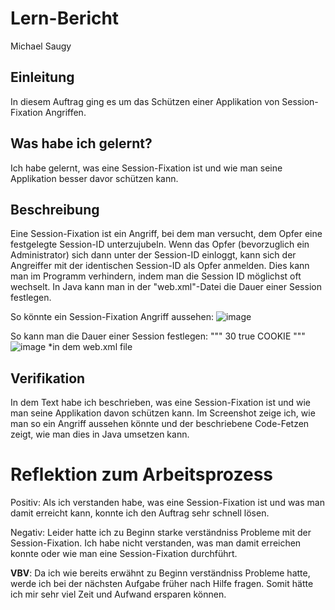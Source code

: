 # Lern-Bericht
Michael Saugy

## Einleitung

In diesem Auftrag ging es um das Schützen einer Applikation von Session-Fixation Angriffen.

## Was habe ich gelernt?

Ich habe gelernt, was eine Session-Fixation ist und wie man seine Applikation besser davor schützen kann.

## Beschreibung

Eine Session-Fixation ist ein Angriff, bei dem man versucht, dem Opfer eine festgelegte Session-ID unterzujubeln. Wenn das Opfer (bevorzuglich ein Administrator) sich dann unter der Session-ID einloggt, kann sich der Angreiffer mit der identischen Session-ID als Opfer anmelden. Dies kann man im Programm verhindern, indem man die Session ID möglichst oft wechselt. In Java kann man in der "web.xml"-Datei die Dauer einer Session festlegen.


So könnte ein Session-Fixation Angriff aussehen:
![image](https://user-images.githubusercontent.com/69577552/207852766-344957bd-2ae8-40ef-a73d-2583539679f0.png)

So kann man die Dauer einer Session festlegen:
"""<session-config>
        <session-timeout>30</session-timeout> <!--Gibt an, wielange eine Session gültig ist-->
        <cookie-config>
            <http-only>true</http-only>
        </cookie-config>
        <tracking-mode>COOKIE</tracking-mode>
    </session-config>"""
![image](https://user-images.githubusercontent.com/69577552/207853261-04f5a4ac-6762-4bad-8fd1-3faf57d9bd9c.png)
*in dem web.xml file

## Verifikation

In dem Text habe ich beschrieben, was eine Session-Fixation ist und wie man seine Applikation davon schützen kann. Im Screenshot zeige ich, wie man so ein Angriff aussehen könnte und der beschriebene Code-Fetzen zeigt, wie man dies in Java umsetzen kann. 

# Reflektion zum Arbeitsprozess

Positiv:
Als ich verstanden habe, was eine Session-Fixation ist und was man damit erreicht kann, konnte ich den Auftrag sehr schnell lösen.

Negativ:
Leider hatte ich zu Beginn starke verständniss Probleme mit der Session-Fixation. Ich habe nicht verstanden, was man damit erreichen konnte oder wie man eine Session-Fixation durchführt.


**VBV**:
Da ich wie bereits erwähnt zu Beginn verständniss Probleme hatte, werde ich bei der nächsten Aufgabe früher nach Hilfe fragen. Somit hätte ich mir sehr viel Zeit und Aufwand ersparen können.

